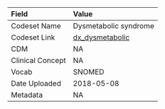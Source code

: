 |Field            |Value                 |
|:----------------|:---------------------|
|Codeset Name     |Dysmetabolic syndrome |
|Codeset Link     |[dx_dysmetabolic](https://github.com/PEDSnet/Variable-Dictionary/blob/main/conditions/dx_dysmetabolic.csv)|
|CDM              |NA                    |
|Clinical Concept |NA                    |
|Vocab            |SNOMED                |
|Date Uploaded    |2018-05-08            |
|Metadata         |NA                    |
